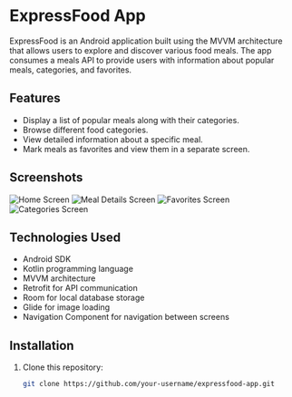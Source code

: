 # ExpressFood App

ExpressFood is an Android application built using the MVVM architecture that allows users to explore and discover various food meals. The app consumes a meals API to provide users with information about popular meals, categories, and favorites.

## Features

- Display a list of popular meals along with their categories.
- Browse different food categories.
- View detailed information about a specific meal.
- Mark meals as favorites and view them in a separate screen.

## Screenshots

![Home Screen](screenshots/home_screen.jpg)
![Meal Details Screen](screenshots/meal_details_screen.jpg)
![Favorites Screen](screenshots/favorites_screen.jpg)
![Categories Screen](screenshots/categories_screen.jpg)

## Technologies Used

- Android SDK
- Kotlin programming language
- MVVM architecture
- Retrofit for API communication
- Room for local database storage
- Glide for image loading
- Navigation Component for navigation between screens

## Installation

1. Clone this repository:
   ```sh
   git clone https://github.com/your-username/expressfood-app.git
